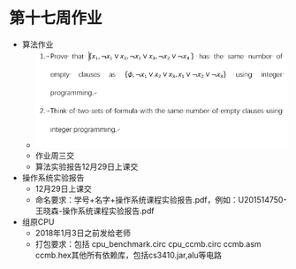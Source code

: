 # 第十七周作业
+ 算法作业
  + ![](https://github.com/HUST-ACM1501/Homework/blob/master/picture/%E7%AE%97%E6%B3%95.PNG)
  + 作业周三交
  + 算法实验报告12月29日上课交
+ 操作系统实验报告
  + 12月29日上课交
  + 命名要求：学号+名字+操作系统课程实验报告.pdf，例如：U201514750-王晓森-操作系统课程实验报告.pdf
+ 组原CPU
  + 2018年1月3日之前发给老师
  + 打包要求：包括  cpu_benchmark.circ  cpu_ccmb.circ ccmb.asm ccmb.hex其他所有依赖库，包括cs3410.jar,alu等电路